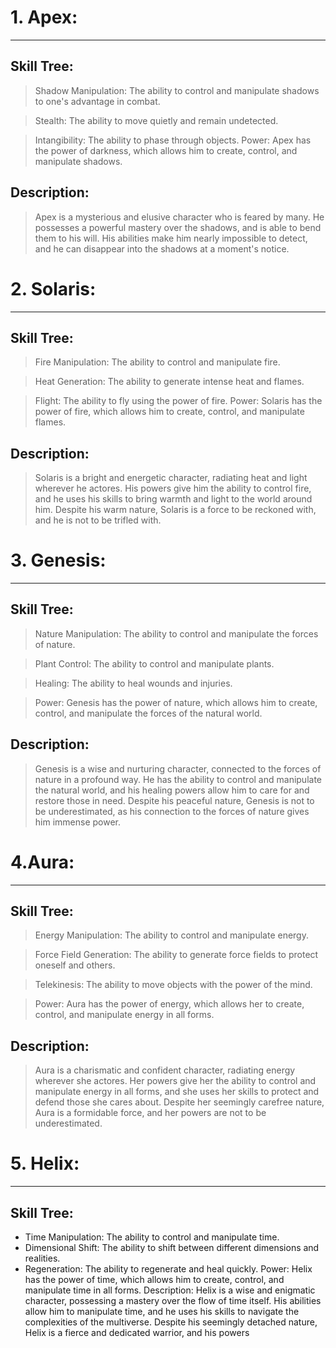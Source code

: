 # 1.  Apex: 
---
## Skill Tree:
> Shadow Manipulation: The ability to control and manipulate shadows to one's advantage in combat.

>Stealth: The ability to move quietly and remain undetected.

>Intangibility: The ability to phase through objects. Power: Apex has the power of darkness, which allows him to create, control, and manipulate shadows. 

## Description:
>Apex is a mysterious and elusive character who is feared by many. He possesses a powerful mastery over the shadows, and is able to bend them to his will. His abilities make him nearly impossible to detect, and he can disappear into the shadows at a moment's notice.

# 2.  Solaris: 
---
## Skill Tree:
>Fire Manipulation: The ability to control and manipulate fire.

>Heat Generation: The ability to generate intense heat and flames.

>Flight: The ability to fly using the power of fire. Power: Solaris has the power of fire, which allows him to create, control, and manipulate flames. 

## Description: 
>Solaris is a bright and energetic character, radiating heat and light wherever he actores. His powers give him the ability to control fire, and he uses his skills to bring warmth and light to the world around him. Despite his warm nature, Solaris is a force to be reckoned with, and he is not to be trifled with.

# 3.  Genesis: 
---
## Skill Tree:
>Nature Manipulation: The ability to control and manipulate the forces of nature.

>Plant Control: The ability to control and manipulate plants.

>Healing: The ability to heal wounds and injuries. 

>Power: Genesis has the power of nature, which allows him to create, control, and manipulate the forces of the natural world. 

## Description:
>Genesis is a wise and nurturing character, connected to the forces of nature in a profound way. He has the ability to control and manipulate the natural world, and his healing powers allow him to care for and restore those in need. Despite his peaceful nature, Genesis is not to be underestimated, as his connection to the forces of nature gives him immense power.

# 4.Aura:
---
## Skill Tree:
>Energy Manipulation: The ability to control and manipulate energy.

>Force Field Generation: The ability to generate force fields to protect oneself and others.

>Telekinesis: The ability to move objects with the power of the mind. 

>Power: Aura has the power of energy, which allows her to create, control, and manipulate energy in all forms. 

## Description: 
>Aura is a charismatic and confident character, radiating energy wherever she actores. Her powers give her the ability to control and manipulate energy in all forms, and she uses her skills to protect and defend those she cares about. Despite her seemingly carefree nature, Aura is a formidable force, and her powers are not to be underestimated.


# 5. Helix: 
---
## Skill Tree:
-  Time Manipulation: The ability to control and manipulate time.
-   Dimensional Shift: The ability to shift between different dimensions and realities.
-   Regeneration: The ability to regenerate and heal quickly. Power: Helix has the power of time, which allows him to create, control, and manipulate time in all forms. Description: Helix is a wise and enigmatic character, possessing a mastery over the flow of time itself. His abilities allow him to manipulate time, and he uses his skills to navigate the complexities of the multiverse. Despite his seemingly detached nature, Helix is a fierce and dedicated warrior, and his powers
